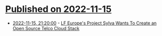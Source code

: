 # [Published on 2022-11-15](index.md)

* [2022-11-15, 21:20:00](https://linux.slashdot.org/story/22/11/15/1913215/lf-europes-project-sylva-wants-to-create-an-open-source-telco-cloud-stack?utm_source=rss1.0mainlinkanon&utm_medium=feed) - [LF Europe's Project Sylva Wants To Create an Open Source Telco Cloud Stack](https://linux.slashdot.org/story/22/11/15/1913215/lf-europes-project-sylva-wants-to-create-an-open-source-telco-cloud-stack?utm_source=rss1.0mainlinkanon&utm_medium=feed)
